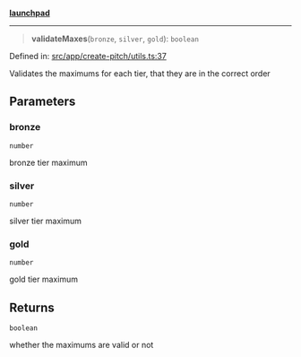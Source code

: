 [**launchpad**](index.md)

***

> **validateMaxes**(`bronze`, `silver`, `gold`): `boolean`

Defined in: [src/app/create-pitch/utils.ts:37](https://github.com/victorbratov/launchpad/blob/2fb5c03d3b8a4ead86d4ea12df9db7edc90ac88e/src/app/create-pitch/utils.ts#L37)

Validates the maximums for each tier, that they are in the correct order

## Parameters

### bronze

`number`

bronze tier maximum

### silver

`number`

silver tier maximum

### gold

`number`

gold tier maximum

## Returns

`boolean`

whether the maximums are valid or not
